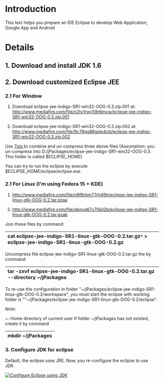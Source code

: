 # Introduction #

This text helps you prepare an IDE Eclipse to develop Web Application, Google App and Android


# Details #
## 1. Download and install JDK 1.6 ##
## 2. Download customized Eclipse JEE ##
### 2.1 For Window ###

1) Download eclipse-jee-indigo-SR1-win32-OOG-0.3.zip.001 at: http://www.mediafire.com/file/n2tv1rwy59r6mcw/eclipse-jee-indigo-SR1-win32-OOG-0.3.zip.001

2) Download eclipse-jee-indigo-SR1-win32-OOG-0.3.zip.002 at: http://www.mediafire.com/file/9c78qg86gslp4cb/eclipse-jee-indigo-SR1-win32-OOG-0.3.zip.002

Use [7zip ](http://7zip.org) to combine and un-compress three above files (Assumption: you un-compress into D:/jPackages/eclipse-jee-indigo-SR1-win32-OOG-0.3. This folder is called $ECLIPSE\_HOME)

You can try to run the eclipse by execute $ECLIPSE\_HOME/eclipse/eclipse.exe.

### 2.1 For Linux (I'm using Fedora 15 + KDE) ###

1) http://www.mediafire.com/file/n8f8rbm77rh49tr/eclipse-jee-indigo-SR1-linux-gtk-OOG-0.2.tar.gzaa


2) http://www.mediafire.com/file/qbqya67x70kjl2b/eclipse-jee-indigo-SR1-linux-gtk-OOG-0.2.tar.gzab

Join these files by command:

| cat eclipse-jee-indigo-SR1-linux-gtk-OOG-0.2.tar.gz`*` > eclipse-jee-indigo-SR1-linux-gtk-OOG-0.2.gz |
|:-----------------------------------------------------------------------------------------------------|

Uncompress file eclipse-jee-indigo-SR1-linux-gtk-OOG-0.2.tar.gz the by command:

| tar -zxvf eclipse-jee-indigo-SR1-linux-gtk-OOG-0.2.tar.gz --directory ~/jPackages |
|:----------------------------------------------------------------------------------|

To re-use the configuration in folder "~/jPackages/eclipse-jee-indigo-SR1-linux-gtk-OOG-0.2/workspace", you must start the eclipse with working folder is ""~/jPackages/eclipse-jee-indigo-SR1-linux-gtk-OOG-0.2/eclipse".

_Note:_

~: Home directory of current user
If folder ~/jPackages has not existed, create it by command

| mkdir ~/jPackages |
|:------------------|



### 3. Configure JDK for eclipse ###
Default, the eclipse uses JRE. Now, you re-configure the eclipse to use JDK.

<a href='http://s1083.photobucket.com/albums/j387/thachln/?action=view&amp;current=JDK-Eclipse.png'><img src='http://i1083.photobucket.com/albums/j387/thachln/JDK-Eclipse.png' alt='Configure Eclipse using JDK' border='0'>